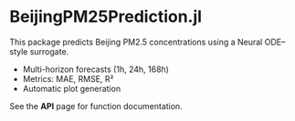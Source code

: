 # BeijingPM25Prediction.jl

This package predicts Beijing PM2.5 concentrations using a Neural ODE–style surrogate.

- Multi-horizon forecasts (1h, 24h, 168h)
- Metrics: MAE, RMSE, R²
- Automatic plot generation

See the **API** page for function documentation.

